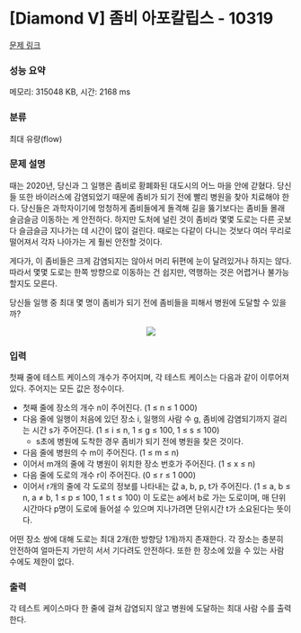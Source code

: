 # [Diamond V] 좀비 아포칼립스 - 10319 

[문제 링크](https://www.acmicpc.net/problem/10319) 

### 성능 요약

메모리: 315048 KB, 시간: 2168 ms

### 분류

최대 유량(flow)

### 문제 설명

<p>때는 2020년, 당신과 그 일행은 좀비로 황폐화된 대도시의 어느 마을 안에 갇혔다. 당신들 또한 바이러스에 감염되었기 때문에 좀비가 되기 전에 빨리 병원을 찾아 치료해야 한다. 당신들은 과학자이기에 멍청하게 좀비들에게 돌격해 길을 뚫기보다는 좀비들 몰래 슬금슬금 이동하는 게 안전하다. 하지만 도처에 널린 것이 좀비라 몇몇 도로는 다른 곳보다 슬금슬금 지나가는 데 시간이 많이 걸린다. 때로는 다같이 다니는 것보다 여러 무리로 떨어져서 각자 나아가는 게 훨씬 안전할 것이다.</p>

<p>게다가, 이 좀비들은 크게 감염되지는 않아서 머리 뒤편에 눈이 달려있거나 하지는 않다. 따라서 몇몇 도로는 한쪽 방향으로 이동하는 건 쉽지만, 역행하는 것은 어렵거나 불가능할지도 모른다.</p>

<p>당신들 일행 중 최대 몇 명이 좀비가 되기 전에 좀비들을 피해서 병원에 도달할 수 있을까?</p>

<p style="text-align: center;"><img src="https://onlinejudgeimages.s3-ap-northeast-1.amazonaws.com/userupload/kks227/20160806/af5cb80b7cf3f9812f658fd5cec49c55.png"></p>

### 입력 

 <p>첫째 줄에 테스트 케이스의 개수가 주어지며, 각 테스트 케이스는 다음과 같이 이루어져 있다. 주어지는 모든 값은 정수이다.</p>

<ul>
	<li>첫째 줄에 장소의 개수 n이 주어진다. (1 ≤ n ≤ 1 000)</li>
	<li>다음 줄에 일행이 처음에 있던 장소 i, 일행의 사람 수 g, 좀비에 감염되기까지 걸리는 시간 s가 주어진다. (1 ≤ i ≤ n, 1 ≤ g ≤ 100, 1 ≤ s ≤ 100)
	<ul>
		<li>s초에 병원에 도착한 경우 좀비가 되기 전에 병원을 찾은 것이다.</li>
	</ul>
	</li>
	<li>다음 줄에 병원의 수 m이 주어진다. (1 ≤ m ≤ n)</li>
	<li>이어서 m개의 줄에 각 병원이 위치한 장소 번호가 주어진다. (1 ≤ x ≤ n)</li>
	<li>다음 줄에 도로의 개수 r이 주어진다. (0 ≤ r ≤ 1 000)</li>
	<li>이어서 r개의 줄에 각 도로의 정보를 나타내는 값 a, b, p, t가 주어진다. (1 ≤ a, b ≤ n, a ≠ b, 1 ≤ p ≤ 100, 1 ≤ t ≤ 100) 이 도로는 a에서 b로 가는 도로이며, 매 단위시간마다 p명이 도로에 들어설 수 있으며 지나가려면 단위시간 t가 소요된다는 뜻이다.</li>
</ul>

<p>어떤 장소 쌍에 대해 도로는 최대 2개(한 방향당 1개)까지 존재한다. 각 장소는 충분히 안전하여 얼마든지 가만히 서서 기다려도 안전하다. 또한 한 장소에 있을 수 있는 사람 수에도 제한이 없다.</p>

### 출력 

 <p>각 테스트 케이스마다 한 줄에 걸쳐 감염되지 않고 병원에 도달하는 최대 사람 수를 출력한다.</p>

